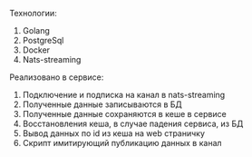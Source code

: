Технологии:
1.  Golang
2.  PostgreSql
3.  Docker
4.  Nats-streaming

Реализовано в сервисе: 
1.  Подключение и подписка на канал в nats-streaming 
2.	Полученные данные записываются в БД
3.	Полученные данные сохраняются в кеше в сервисе 
4.	Восстановления кеша, в случае падения сервиса, из БД 
5.	Вывод данных по id из кеша на web страничку
6.	Скрипт имитирующий публикацию данных в канал
